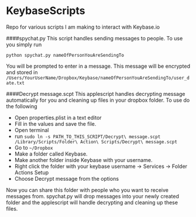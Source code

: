 KeybaseScripts
==============

Repo for various scripts I am making to interact with Keybase.io

####spychat.py
This script handles sending messages to people. To use you simply run
```
python spychat.py nameOfPersonYouAreSendingTo
```
You will be prompted to enter in a message. This message will be encrypted and stored in ```/Users/YourUserName/Dropbox/Keybase/nameOfPersonYouAreSendingTo/user_date.txt```


####Decrypt message.scpt
This applescript handles decrypting message automatically for you and cleaning up files in your dropbox folder. To use do the following
* Open properties.plist in a text editor
* Fill in the values and save the file.
* Open terminal
* run ```sudo ln -s PATH_TO_THIS_SCRIPT/Decrypt\ message.scpt /Library/Scripts/Folder\ Action\ Scripts/Decrypt\ message.scpt```
* Go to ```~/Dropbox```
* Make a folder called Keybase.
* Make another folder inside Keybase with your username.
* Right click the folder with your keybase username -> Services -> Folder Actions Setup
* Choose Decrypt message from the options

Now you can share this folder with people who you want to receive messages from. spychat.py will drop messages into your newly created folder and the applescript will handle decrypting and cleaning up these files.
